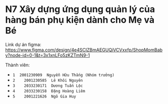 # N7 Xây dựng ứng dụng quản lý của hàng bán phụ kiện dành cho Mẹ và Bé

Link dự án figma: https://www.figma.com/design/4e4SCIZBmAEGUQiVCVxxfp/ShopMomBaby?node-id=0-1&t=3x1xnLFo5zKZTmN9-1

Thành viên:
- `1  2001230909  Nguyễn Hữu Thắng (Nhóm trưởng)`
- `2	2001230585  Lê Khôi Nguyên`
- `3	2033230171  Dương Tuấn Lộc`
- `4	2033230158  Đặng Hoàng Liêm`
- `5	2001221626  Ngô Gia Huy`

